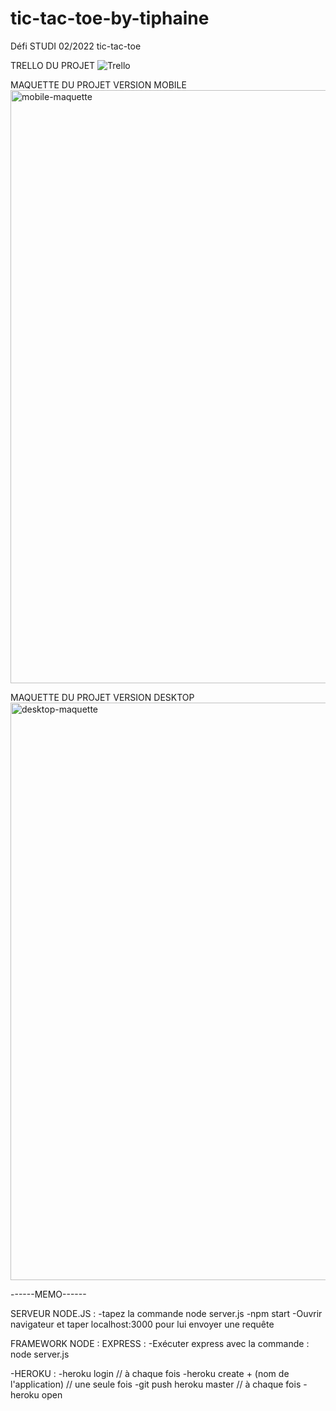 # tic-tac-toe-by-tiphaine
Défi STUDI 02/2022 tic-tac-toe

TRELLO DU PROJET 
![Trello](https://user-images.githubusercontent.com/90333029/154997072-92e5aa8f-a0dd-4303-beac-d439049e2f06.png)


MAQUETTE DU PROJET VERSION MOBILE
<img width="949" alt="mobile-maquette" src="https://user-images.githubusercontent.com/90333029/157707954-c35b3d3d-a023-442c-be05-379ec7b7d92b.png">


MAQUETTE DU PROJET VERSION DESKTOP
<img width="924" alt="desktop-maquette" src="https://user-images.githubusercontent.com/90333029/157708008-fe75ac3e-5cc5-4843-b5d8-eb1e900c1544.png">

------MEMO------

SERVEUR NODE.JS :
-tapez la commande node server.js
-npm start
-Ouvrir navigateur et taper localhost:3000 pour lui envoyer une requête

FRAMEWORK NODE : EXPRESS :
-Exécuter express avec la commande : node server.js

-HEROKU :
-heroku login // à chaque fois
-heroku create  + (nom de l'application) // une seule fois 
-git push heroku master // à chaque fois
-heroku open 

